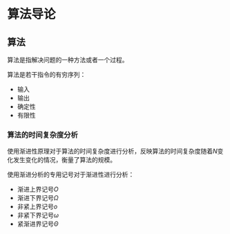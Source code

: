 # 算法导论

## 算法

算法是指解决问题的一种方法或者一个过程。

算法是若干指令的有穷序列：

- 输入
- 输出
- 确定性
- 有限性

### 算法的时间复杂度分析

使用渐进性原理对于算法的时间复杂度进行分析，反映算法的时间复杂度随着$N$变化发生变化的情况，衡量了算法的规模。

使用渐进分析的专用记号对于渐进性进行分析：

- 渐进上界记号$O$
- 渐进下界记号$\Omega$
- 非紧上界记号$o$
- 非紧下界记号$\omega$
- 紧渐进界记号$\Theta$

